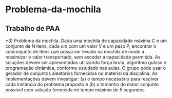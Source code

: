 # Problema-da-mochila </br>
## Trabalho de PAA </br>
*3) Problema da mochila. Dada uma mochila de capacidade máxima C e um conjunto de N itens, cada um com um valor V e um peso P, encontrar o subconjunto de itens que possa ser levado na mochila de modo a maximizar o valor transportado, sem exceder a capacidade permitida. As soluções devem ser apresentadas utilizando força bruta, algoritmo guloso e programação dinâmica, conforme estudado nas aulas. O grupo pode usar o gerador de conjuntos aleatórios fornecidos no material da disciplina.  As implementações devem investigar: (a) o tempo necessário para resolver cada instância do problema proposto e (b) o tamanho do maior conjunto possível com solução fornecida no tempo máximo de 5 segundos. 
